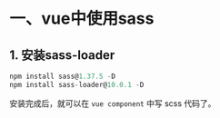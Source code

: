 # 一、vue中使用sass

## 1. 安装sass-loader

```javascript
npm install sass@1.37.5 -D
npm install sass-loader@10.0.1 -D
```

安装完成后，就可以在 `vue component` 中写 scss 代码了。

